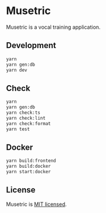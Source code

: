 # Musetric

Musetric is a vocal training application.

## Development

```bash
yarn
yarn gen:db
yarn dev
```

## Check

```bash
yarn
yarn gen:db
yarn check:ts
yarn check:lint
yarn check:format
yarn test
```

## Docker

```bash
yarn build:frontend
yarn build:docker
yarn start:docker
```

## License

Musetric is [MIT licensed](https://github.com/popelenkow/Musetric/blob/main/license.md).

